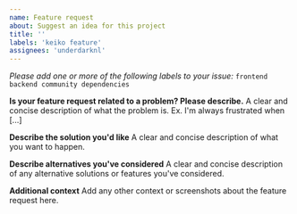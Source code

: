```yaml
---
name: Feature request
about: Suggest an idea for this project
title: ''
labels: 'keiko feature'
assignees: 'underdarknl'
---
```


_Please add one or more of the following labels to your issue:_
`frontend backend community dependencies`

**Is your feature request related to a problem? Please describe.**
A clear and concise description of what the problem is. Ex. I'm always frustrated when [...]

**Describe the solution you'd like**
A clear and concise description of what you want to happen.

**Describe alternatives you've considered**
A clear and concise description of any alternative solutions or features you've considered.

**Additional context**
Add any other context or screenshots about the feature request here.
